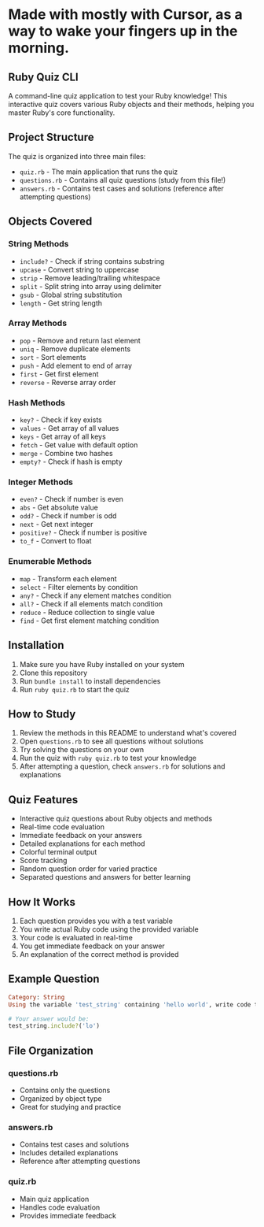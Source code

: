 # Made with mostly with Cursor, as a way to wake your fingers up in the morning. 

## Ruby Quiz CLI

A command-line quiz application to test your Ruby knowledge! This interactive quiz covers various Ruby objects and their methods, helping you master Ruby's core functionality.

## Project Structure

The quiz is organized into three main files:
- `quiz.rb` - The main application that runs the quiz
- `questions.rb` - Contains all quiz questions (study from this file!)
- `answers.rb` - Contains test cases and solutions (reference after attempting questions)

## Objects Covered

### String Methods
- `include?` - Check if string contains substring
- `upcase` - Convert string to uppercase
- `strip` - Remove leading/trailing whitespace
- `split` - Split string into array using delimiter
- `gsub` - Global string substitution
- `length` - Get string length

### Array Methods
- `pop` - Remove and return last element
- `uniq` - Remove duplicate elements
- `sort` - Sort elements
- `push` - Add element to end of array
- `first` - Get first element
- `reverse` - Reverse array order

### Hash Methods
- `key?` - Check if key exists
- `values` - Get array of all values
- `keys` - Get array of all keys
- `fetch` - Get value with default option
- `merge` - Combine two hashes
- `empty?` - Check if hash is empty

### Integer Methods
- `even?` - Check if number is even
- `abs` - Get absolute value
- `odd?` - Check if number is odd
- `next` - Get next integer
- `positive?` - Check if number is positive
- `to_f` - Convert to float

### Enumerable Methods
- `map` - Transform each element
- `select` - Filter elements by condition
- `any?` - Check if any element matches condition
- `all?` - Check if all elements match condition
- `reduce` - Reduce collection to single value
- `find` - Get first element matching condition

## Installation

1. Make sure you have Ruby installed on your system
2. Clone this repository
3. Run `bundle install` to install dependencies
4. Run `ruby quiz.rb` to start the quiz

## How to Study

1. Review the methods in this README to understand what's covered
2. Open `questions.rb` to see all questions without solutions
3. Try solving the questions on your own
4. Run the quiz with `ruby quiz.rb` to test your knowledge
5. After attempting a question, check `answers.rb` for solutions and explanations

## Quiz Features

- Interactive quiz questions about Ruby objects and methods
- Real-time code evaluation
- Immediate feedback on your answers
- Detailed explanations for each method
- Colorful terminal output
- Score tracking
- Random question order for varied practice
- Separated questions and answers for better learning

## How It Works

1. Each question provides you with a test variable
2. You write actual Ruby code using the provided variable
3. Your code is evaluated in real-time
4. You get immediate feedback on your answer
5. An explanation of the correct method is provided

## Example Question

```ruby
Category: String
Using the variable 'test_string' containing 'hello world', write code that returns true if it contains 'lo':

# Your answer would be:
test_string.include?('lo')
```

## File Organization

### questions.rb
- Contains only the questions
- Organized by object type
- Great for studying and practice

### answers.rb
- Contains test cases and solutions
- Includes detailed explanations
- Reference after attempting questions

### quiz.rb
- Main quiz application
- Handles code evaluation
- Provides immediate feedback

